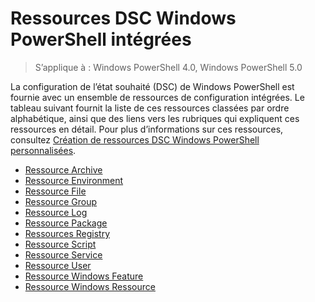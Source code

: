 # Ressources DSC Windows PowerShell intégrées

> S’applique à : Windows PowerShell 4.0, Windows PowerShell 5.0

La configuration de l’état souhaité (DSC) de Windows PowerShell est fournie avec un ensemble de ressources de configuration intégrées. Le tableau suivant fournit la liste de ces ressources classées par ordre alphabétique, ainsi que des liens vers les rubriques qui expliquent ces ressources en détail. Pour plus d’informations sur ces ressources, consultez [Création de ressources DSC Windows PowerShell personnalisées](authoringResource.md).

* [Ressource Archive](archiveResource.md)
* [Ressource Environment](environmentResource.md)
* [Ressource File](fileResource.md)
* [Ressource Group](groupResource.md)
* [Ressource Log](logResource.md)
* [Ressource Package](PackageResource.md)
* [Ressources Registry](registryResource.md)
* [Ressource Script](scriptResource.md)
* [Ressource Service](serviceResource.md)
* [Ressource User](userResource.md)
* [Ressource Windows Feature](windowsFeatureResource.md)
* [Ressource Windows Ressource](windowsProcessResource.md)
<!--HONumber=Feb16_HO4-->
